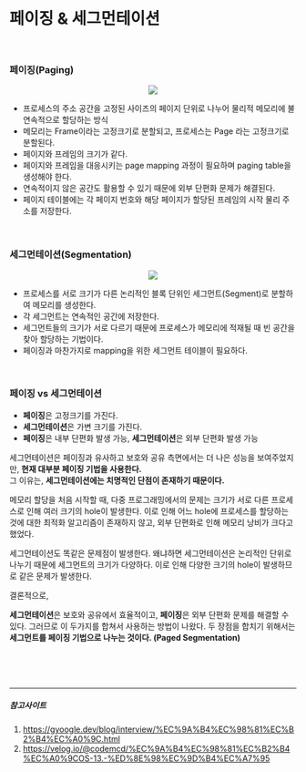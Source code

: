 # 페이징 & 세그먼테이션

<br>

### 페이징(Paging)

<p align="center">
<img src="https://user-images.githubusercontent.com/66001046/196350453-74db50c3-1946-49ba-adb6-2484c6fd730a.png">
</p>

- 프로세스의 주소 공간을 고정된 사이즈의 페이지 단위로 나누어 물리적 메모리에 불연속적으로 할당하는 방식
- 메모리는 Frame이라는 고정크기로 분할되고, 프로세스는 Page 라는 고정크기로 분할된다.
- 페이지와 프레임의 크기가 같다.
- 페이지와 프레임을 대응시키는 page mapping 과정이 필요하며 paging table을 생성해야 한다.
- 연속적이지 않은 공간도 활용할 수 있기 때문에 외부 단편화 문제가 해결된다.
- 페이지 테이블에는 각 페이지 번호와 해당 페이지가 할당된 프레임의 시작 물리 주소를 저장한다.

<br>

### 세그먼테이션(Segmentation)

<p align="center">
<img src="https://user-images.githubusercontent.com/66001046/196350518-7d513a65-3230-4861-a8aa-fbfcd6c96ad7.png">
</p>

- 프로세스를 서로 크기가 다른 논리적인 블록 단위인 세그먼트(Segment)로 분할하여 메모리를 생성한다.
- 각 세그먼트는 연속적인 공간에 저장한다.
- 세그먼트들의 크기가 서로 다르기 때문에 프로세스가 메모리에 적재될 때 빈 공간을 찾아 할당하는 기법이다.
- 페이징과 마찬가지로 mapping을 위한 세그먼트 테이블이 필요하다.

<br>

### 페이징 vs 세그먼테이션

- **페이징**은 고정크기를 가진다.
- **세그먼테이션**은 가변 크기를 가진다.
- **페이징**은 내부 단편화 발생 가능, **세그먼테이션**은 외부 단편화 발생 가능

세그먼테이션은 페이징과 유사하고 보호와 공유 측면에서는 더 나은 성능을 보여주었지만, **현재 대부분 페이징 기법을 사용한다.**<br>
그 이유는, **세그먼테이션에는 치명적인 단점이 존재하기 때문이다.**

메모리 할당을 처음 시작할 때, 다중 프로그래밍에서의 문제는 크기가 서로 다른 프로세스로 인해 여러 크기의 hole이 발생한다. 이로 인해 어느 hole에 프로세스를 할당하는 것에 대한 최적화 알고리즘이 존재하지 않고, 외부 단편화로 인해 메모리 낭비가 크다고 했었다.

세그먼테이션도 똑같은 문제점이 발생한다. 왜냐하면 세그먼테이션은 논리적인 단위로 나누기 때문에 세그먼트의 크기가 다양하다. 이로 인해 다양한 크기의 hole이 발생하므로 같은 문제가 발생한다.

결론적으로,

**세그먼테이션**은 보호와 공유에서 효율적이고, **페이징**은 외부 단편화 문제를 해결할 수 있다. 그러므로 이 두가지를 합쳐서 사용하는 방법이 나왔다. 두 장점을 합치기 위해서는 **세그먼트를 페이징 기법으로 나누는 것이다. (Paged Segmentation)**

<br><br><br>

---

##### 참고사이트
1. https://gyoogle.dev/blog/interview/%EC%9A%B4%EC%98%81%EC%B2%B4%EC%A0%9C.html
2. https://velog.io/@codemcd/%EC%9A%B4%EC%98%81%EC%B2%B4%EC%A0%9COS-13.-%ED%8E%98%EC%9D%B4%EC%A7%95
